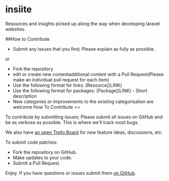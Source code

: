 insiite
=======

Resources and insights picked up along the way when developing laravel websites.


##How to Contribute
* Submit any issues that you find; Please explain as fully as possible.

or


* Fork the repository
* edit or create new contentadditional content with a Pull Request(Please make an individual pull request for each item)
* Use the following format for links: \[Resource\]\(LINK\)
* Use the following format for packages: \[Package\]\(LINK\) - Short description
* New categories or improvements to the existing categorisation are welcome
How To Contribute
==

To contribute by submitting issues; Please submit all issues on GitHub and be as verbose as possible. This is where we'll track most bugs.

We also have [an open Trello Board](https://trello.com/b/Tdx9o1X6) for new feature ideas, discussions, etc.

To submit code patches:

- Fork the repository on GitHub.
- Make updates to your code.
- Submit a Pull Request.

Enjoy. If you have questions or issues submit them [on GitHub](http://github.com/plainmade/unmark).




